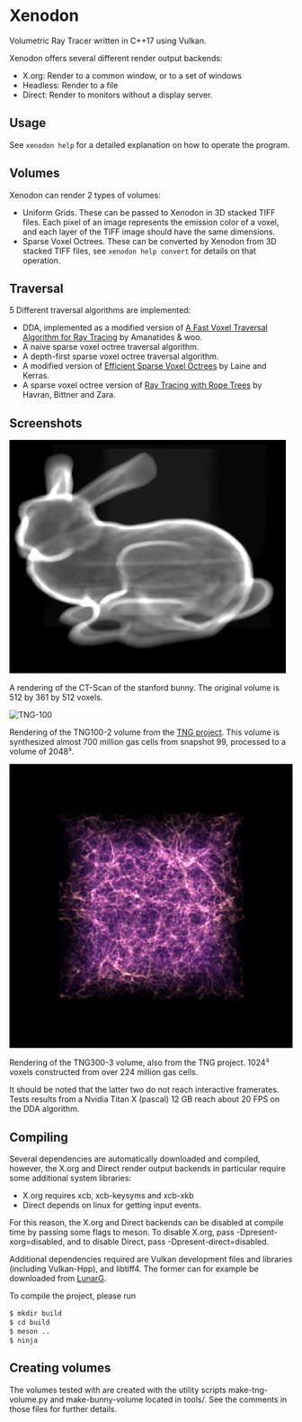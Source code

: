 # Xenodon
Volumetric Ray Tracer written in C++17 using Vulkan.

Xenodon offers several different render output backends:
- X.org: Render to a common window, or to a set of windows
- Headless: Render to a file
- Direct: Render to monitors without a display server.

## Usage
See `xenodon help` for a detailed explanation on how to operate the program.

## Volumes
Xenodon can render 2 types of volumes:
- Uniform Grids. These can be passed to Xenodon in 3D stacked TIFF files. Each pixel of an image represents the emission color of a voxel, and each layer of the TIFF image should have the same dimensions.
- Sparse Voxel Octrees. These can be converted by Xenodon from 3D stacked TIFF files, see `xenodon help convert` for details on that operation.

## Traversal
5 Different traversal algorithms are implemented:
- DDA, implemented as a modified version of [A Fast Voxel Traversal Algorithm for Ray Tracing](https://www.researchgate.net/publication/2611491_A_Fast_Voxel_Traversal_Algorithm_for_Ray_Tracing) by Amanatides & woo.
- A naive sparse voxel octree traversal algorithm.
- A depth-first sparse voxel octree traversal algorithm.
- A modified version of [Efficient Sparse Voxel Octrees](https://research.nvidia.com/publication/efficient-sparse-voxel-octrees) by Laine and Kerras.
- A sparse voxel octree version of [Ray Tracing with Rope Trees](https://www.researchgate.net/publication/2691301_Ray_Tracing_with_Rope_Trees) by Havran, Bittner and Zara.

## Screenshots
![Stanford bunny](screenshots/bunny.png)

A rendering of the CT-Scan of the stanford bunny. The original volume is 512 by 361 by 512 voxels.

![TNG-100](screenshots/TNG100.gif)

Rendering of the TNG100-2 volume from the [TNG project](http://tng-project.org/). This volume is synthesized almost 700 million gas cells from snapshot 99, processed to a volume of 2048³.

![TNG-300](screenshots/TNG300.png)

Rendering of the TNG300-3 volume, also from the TNG project. 1024³ voxels constructed from over 224 million gas cells.

It should be noted that the latter two do not reach interactive framerates. Tests results from a Nvidia Titan X (pascal) 12 GB reach about 20 FPS on the DDA algorithm.

## Compiling
Several dependencies are automatically downloaded and compiled, however, the X.org and Direct render output backends in particular require some additional system libraries:
- X.org requires xcb, xcb-keysyms and xcb-xkb
- Direct depends on linux for getting input events.

For this reason, the X.org and Direct backends can be disabled at compile time by passing some flags to meson. To disable X.org, pass -Dpresent-xorg=disabled, and to disable Direct, pass -Dpresent-direct=disabled.

Additional dependencies required are Vulkan development files and libraries (including Vulkan-Hpp), and libtiff4. The former can for example be downloaded from [LunarG](https://www.lunarg.com/).

To compile the project, please run
```
$ mkdir build
$ cd build
$ meson ..
$ ninja
```

## Creating volumes
The volumes tested with are created with the utility scripts make-tng-volume.py and make-bunny-volume located in tools/. See the comments in those files for further details.
